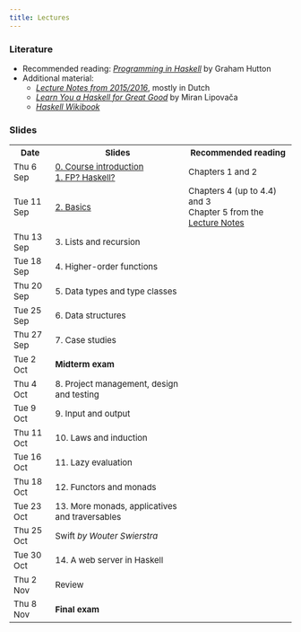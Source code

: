```yaml
---
title: Lectures
---
```


### Literature

* Recommended reading: [*Programming in Haskell*](http://www.cs.nott.ac.uk/~pszgmh/pih.html) by Graham Hutton
* Additional material:
    - [*Lecture Notes from 2015/2016*](http://www.cs.uu.nl/people/jur/FP-elec.pdf), mostly in Dutch
    - [*Learn You a Haskell for Great Good*](http://learnyouahaskell.com/) by Miran Lipovača
    - [*Haskell Wikibook*](https://en.wikibooks.org/wiki/Haskell)

### Slides

<table class="table table-stripped" style="font-size: 15px;">
<tr>
<th>Date</th>
<th>Slides</th>
<th>Recommended reading</th>
</tr>
<tr>
<td>Thu 6 Sep</td>
<td><a href="slides/fp-00-course-intro.pdf">0. Course introduction</a>
<br><a href="slides/fp-01-intro.pdf">1. FP? Haskell?</a></td>
<td>Chapters 1 and 2</td>
</tr>
<tr>
<td>Tue 11 Sep</td>
<td><a href="slides/fp-02-basics.pdf">2. Basics</a></td>
<td>Chapters 4 (up to 4.4) and 3
<br>Chapter 5 from the <a href="http://www.staff.science.uu.nl/~hage0101/FP-elec.pdf">Lecture Notes</a></td>
</tr>
<tr>
<td>Thu 13 Sep</td>
<td>3. Lists and recursion</td><td></td>
<!--
<td><a href="slides/fp-03-lists.pdf">3. Lists and recursion</a></td>
<td>Chapters 5 and 6</td>
-->
</tr>
<tr>
<td>Tue 18 Sep</td>
<td>4. Higher-order functions</td><td></td>
<!--
<td><a href="slides/fp-04-h-o-functions.pdf">4. Higher-order functions</a></td>
<td>Chapter 7 and 4.5-4.6</td>
-->
</tr>
<tr>
<td>Thu 20 Sep</td>
<td>5. Data types and type classes</td><td></td>
<!--
<td><a href="slides/fp-05-data-classes.pdf">5. Data types and type classes</a></td>
<td>Chapter 8 (until 8.6)</td>
-->
</tr>
<tr>
<td>Tue 25 Sep</td>
<td>6. Data structures</td><td></td>
<!--
<td><a href="slides/fp-06-data-structures.pdf">6. Data structures</a></td>
<td></td>
-->
</tr>
<tr>
<td>Thu 27 Sep</td>
<td>7. Case studies</td><td></td>
<!--
<td><a href="slides/fp-07-case-studies.pdf">7. Case studies</a> (slides 1-19 and 41-45)
<br><a href="slides/fp-qa1.pdf">Q&A session</a></td>
<td>Chapters 8.6-8.7 and 9</td>
-->
</tr>
<tr class="warning">
<td>Tue 2 Oct</td>
<td><b>Midterm exam</b></td>
<td></td>
</tr>
<tr>
<td>Thu 4 Oct</td>
<td>8. Project management, design and testing</td><td></td>
<!--
<td><a href="slides/fp-08a-project.pdf">8a. Project management</a>
<br><a href="slides/fp-08b-design.pdf">8b. Design and DSLs</a></td>
<td>Chapter 16 from the <a href="http://www.staff.science.uu.nl/~hage0101/FP-elec.pdf">Lecture Notes</a></td>
-->
<!--
<td><a href="slides/fp-13-quickcheck.pdf">13. Testing with QuickCheck</a></td>
<td><a href="http://book.realworldhaskell.org/read/testing-and-quality-assurance.html">Chapter 11</a> of <i>Real World Haskell</i>
<br>More about correctness (very optional):
<ul>
<li><a href="https://www.youtube.com/watch?v=X36ye-1x_HQ">Video about Idris</a></li>
<li><a href="http://ucsd-progsys.github.io/liquidhaskell-tutorial/">Intro to LiquidHaskell</a></li>
</ul>
</td>
-->
</tr>
<tr>
<td>Tue 9 Oct</td>
<td>9. Input and output</td><td></td>
<!--
<td><a href="slides/fp-09-io.pdf">9. Input and output</a></td>
<td>Chapter 10</td>
-->
</tr>
<tr>
<td>Thu 11 Oct</td>
<td>10. Laws and induction</td><td></td>
<!--
<td><a href="slides/fp-10-laws.pdf">10. Laws and induction</a></td>
<td>Chapter 16 (up to 16.6) <br> Chapter 13 from the <a href="http://www.staff.science.uu.nl/~hage0101/FP-elec.pdf">Lecture Notes</a></td>
-->
</tr>
<tr>
<td>Tue 16 Oct</td>
<td>11. Lazy evaluation</td><td></td>
<!--
<td><a href="slides/fp-14-lazy-eval.pdf">14. Lazy evaluation</a></td>
<td>Chapter 15</td>
-->
</tr>
<tr>
<td>Thu 18 Oct</td>
<td>12. Functors and monads</td><td></td>
<!--
<td><a href="slides/fp-11-monads-one.pdf">11. Functors and monads</a></td>
<td>Chapter 12 (except 12.2)</td>
-->
</tr>
<tr>
<td>Tue 23 Oct</td>
<td>13. More monads, applicatives and traversables</td><td></td>
<!--
<td><a href="slides/fp-12-monads-two.pdf">12. More monads, applicatives and traversables</a></td>
<td>Chapters 12.2 and 14.3</td>
-->
</tr>
<tr>
<td>Thu 25 Oct</td>
<td><a>Swift</a> <i>by Wouter Swierstra</i></td>
<td></td>
</tr>
<tr>
<td>Tue 30 Oct</td>
<td>14. A web server in Haskell</td><td></td>
<!--
<td>Slides</td>
<td>Chapters 12.2 and 14.3</td>
-->
</tr>
<tr>
<td>Thu 2 Nov</td>
<td>Review</td>
<td></td>
</tr>
<tr class="warning">
<td>Thu 8 Nov</td>
<td><b>Final exam</b></td>
<td></td>
</tr>
</table>